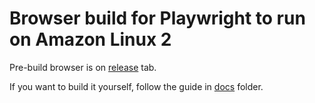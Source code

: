 # Browser build for Playwright to run on Amazon Linux 2

Pre-build browser is on [release](https://github.com/help-14/playwright-amazon-linux-build/releases) tab.

If you want to build it yourself, follow the guide in [docs](https://github.com/help-14/playwright-amazon-linux-build/tree/master/docs) folder.
